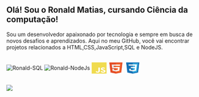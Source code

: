 ## Olá! Sou o Ronald Matias, cursando Ciência da computação!
<p>Sou um desenvolvedor apaixonado por tecnologia e sempre em busca de novos desafios e aprendizados. Aqui no meu GitHub, você vai encontrar projetos relacionados a HTML,CSS,JavaScript,SQL e NodeJS.</p>
<div style="display: inline_block"><br>
  <img align="center" alt="Ronald-SQL"  height="30" width="40" src="https://cdn.jsdelivr.net/gh/devicons/devicon@latest/icons/azuresqldatabase/azuresqldatabase-original.svg" />
  <img align="center" alt="Ronald-NodeJs"  height="30" width="40" src="https://cdn.jsdelivr.net/gh/devicons/devicon@latest/icons/nodejs/nodejs-original-wordmark.svg" />
  <img align="center" alt="Ronald-Js" height="30" width="40" src="https://raw.githubusercontent.com/devicons/devicon/master/icons/javascript/javascript-plain.svg">
  <img align="center" alt="Ronald-HTML" height="30" width="40" src="https://raw.githubusercontent.com/devicons/devicon/master/icons/html5/html5-original.svg">
  <img align="center" alt="Ronald-CSS" height="30" width="40" src="https://raw.githubusercontent.com/devicons/devicon/master/icons/css3/css3-original.svg">
</div>
    
  ##
<div> 
    <a href = "mailto:ronaldmatias05@hotmail.com"><img src="https://img.shields.io/badge/-Hotmail-%23333?style=for-the-badge&logo=gmail&logoColor=white" target="_blank"></a
</div> 
  
